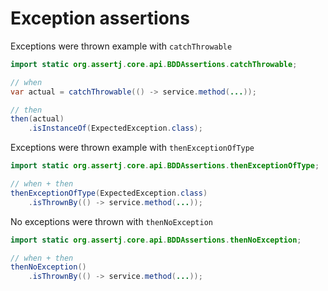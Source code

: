 # Exception assertions

Exceptions were thrown example with `catchThrowable`

```java
import static org.assertj.core.api.BDDAssertions.catchThrowable;

// when
var actual = catchThrowable(() -> service.method(...));

// then
then(actual)
    .isInstanceOf(ExpectedException.class);
```

Exceptions were thrown example with `thenExceptionOfType`

```java
import static org.assertj.core.api.BDDAssertions.thenExceptionOfType;

// when + then
thenExceptionOfType(ExpectedException.class)
    .isThrownBy(() -> service.method(...));
```

No exceptions were thrown with `thenNoException`

```java
import static org.assertj.core.api.BDDAssertions.thenNoException;

// when + then
thenNoException()
    .isThrownBy(() -> service.method(...));
```
